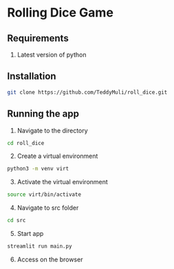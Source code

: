 # Rolling Dice Game

## Requirements
1. Latest version of python

## Installation
```bash
git clone https://github.com/TeddyMuli/roll_dice.git
```

## Running the app
1. Navigate to the directory
```bash
cd roll_dice
```

2. Create a virtual environment
```bash
python3 -m venv virt
```

3. Activate the virtual environment
```bash
source virt/bin/activate
```

4. Navigate to src folder
```bash
cd src
```

5. Start app
```bash
streamlit run main.py
```

6. Access on the browser
